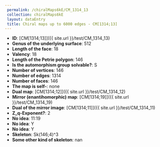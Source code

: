 ```yaml
--- 
 permalink: /chiralMaps6kE/CM_1314_13 
 collection: chiralMaps6kE
 layout: dataEntry
 title: Chiral maps up to 6000 edges - CM[1314;13]
---
```


- **ID**: [CM[1314;13]]({{ site.url }}/test/CM_1314_13)
- **Genus of the underlying surface**: 512
- **Length of the face**: 18
- **Valency**: 18
- **Length of the Petrie polygon**: 146
- **Is the automorphism group solvable?**: S
- **Number of vertices**: 146
- **Number of edges**: 1314
- **Number of faces**: 146
- **The map is self-**: none
- **Dual map**: [CM[1314;12]]({{ site.url }}/test/CM_1314_12)
- **Mirror (enantihomorphic) map**: [CM[1314;19]]({{ site.url }}/test/CM_1314_19)
- **Dual of the mirror image**: [CM[1314;11]]({{ site.url }}/test/CM_1314_11)
- **Z_q-Exponent?**: 2
- **No idea**:  11:19
- **No idea**: Y
- **No idea**: Y
- **Skeleton**: Sk(146;4)^3
- **Some other kind of skeleton**: nan
